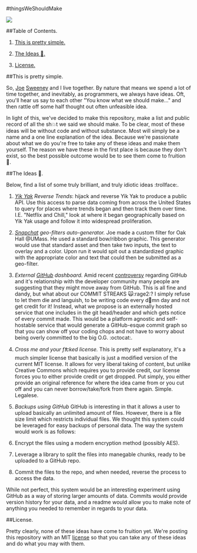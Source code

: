 #thingsWeShouldMake

![](https://i.imgur.com/lz7hOlC.gif?noredirect)

##Table of Contents.

1. [This is pretty simple.](https://github.com/cooperpellaton/thingsWeShouldMake#this-is-pretty-simple)

2. [The Ideas :thought_balloon:.](https://github.com/cooperpellaton/thingsWeShouldMake#the-ideas-thought_balloon)

3. [License.](https://github.com/cooperpellaton/thingsWeShouldMake#license)

##This is pretty simple.

So, [Joe](https://twitter.com/jswny) [Sweeney](https://github.com/jswny) and I live together. By nature that means we spend a lot of time together, and inevitably, as programmers, we always have ideas. Oft, you'll hear us say to each other "You know what we should make..." and then rattle off some half thought out often unfeasible idea.

In light of this, we've decided to make this repository, make a list and public record of all the sh:collision:t we said we should make. To be clear, most of these ideas will be without code and without substance. Most will simply be a name and a one line explanation of the idea. Because we're passionate about what we do you're free to take any of these ideas and make them yourself. The reason we have these in the first place is because they don't exist, so the best possible outcome would be to see them come to fruition :muscle:.

##The Ideas :thought_balloon:.

Below, find a list of some truly brilliant, and truly idiotic ideas :trollface:.

1. *[Yik Yak](https://yikyak.com/home) Reverse Trends*: hijack and reverse Yik Yak to produce a public API. Use this access to parse data coming from across the United States to query for places where trends began and then track them over time. I.E. "Netflix and Chill," look at where it began geographically based on Yik Yak usage and follow it into widespread proliferation.

2. *[Snapchat](https://www.snapchat.com/) geo-filters auto-generator.* Joe made a custom filter for Oak Hall @UMass. He used a standard bow/ribbon graphic. This generator would use that standard asset and then take two inputs, the text to overlay and a color. Upon run it would spit out a standardized graphic with the appropriate color and text that could then be submitted as a geo-filter.

3. *External [GitHub](https://www.github.com) dashboard.* Amid recent [controversy](https://news.ycombinator.com/item?id=11049067) regarding GitHub and it's relationship with the developer community many people are suggesting that they might move away from GitHub. This is all fine and dandy, but what about our COMMIT STREAKS :scream_cat::rage2:? I simply refuse to let them die and languish, to be writing code every d:shit:mn day and not get credit for it! Instead, what we propose is an externally hosted service that one includes in the git head/header and which gets notice of every commit made. This would be a platform agnostic and self-hostable service that would generate a GitHub-esque commit graph so that you can show off your coding chops and not have to worry about being overly committed to the big O.G. :octocat:.

4. *Cross me and your f:exclamation:cked license.* This is pretty self explanatory, it's a much simpler license that basically is just a modified version of the current MIT license. It allows for very liberal taking of content, but unlike Creative Commons which requires you to provide credit, our license forces you to either provide credit or get dropped. Put simply, you either provide an original reference for where the idea came from or you cut off and you can never borrow/take/fork from there again. Simple. Legalese.

5. *Backups using GitHub* GitHub is interesting in that it allows a user to upload basically an unlimited amount of files. However, there is a file size limit which restricts individual files. We thought this system could be leveraged for easy backups of personal data. The way the system would work is as follows:
  1. Encrypt the files using a modern encryption method (possibly AES).
  2. Leverage a library to split the files into manegable chunks, ready to be uploaded to a GitHub repo.
  3. Commit the files to the repo, and when needed, reverse the process to access the data.

While not perfect, this system would be an interesting experiment using GitHub as a way of storing larger amounts of data. Commits would provide version history for your data, and a readme would allow you to make note of anything you needed to remember in regards to your data.

##License.

Pretty clearly, none of these ideas have come to fruition yet. We're posting this repository with an MIT [license](LICENSE.md) so that you can take any of these ideas and do what you may with them.
